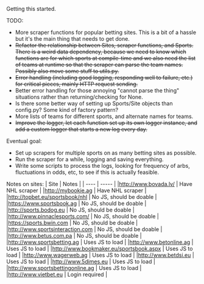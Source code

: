 Getting this started.

TODO:
* More scraper functions for popular betting sites. This is a bit of a hassle
  but it's the main thing that needs to get done.
* ~~Refactor the relationship between Sites, scraper functions, and Sports. There
  is a weird data dependency, because we need to know which functions are for
  which sports at compile-time and we also need the list of teams at runtime so
  that the scraper can parse the team names. Possibly also move some stuff to utils.py.~~
* ~~Error handling (including good logging, responding well to failure, etc.) for
  critical pieces, mainly HTTP request sending.~~
* Better error handling for those annoying "cannot parse the thing" situations rather than
  returning/checking for None.
* Is there some better way of setting up Sports/Site objects than config.py?
  Some kind of factory pattern?
* More lists of teams for different sports, and alternate names for teams.
* ~~Improve the logger, let each function set up its own logger instance, and add
  a custom logger that starts a new log every day.~~



Eventual goal:
* Set up scrapers for multiple sports on as many betting sites as possible.
* Run the scraper for a while, logging and saving everything.
* Write some scripts to process the logs, looking for frequency of arbs,
  fluctuations in odds, etc, to see if this is actually feasible.


Notes on sites:
| Site | Notes |
| ---- | ----- |
|http://www.bovada.lv/ | Have NHL scraper |
|http://mybookie.ag | Have NHL scraper |
|http://topbet.eu/sportsbook/nhl | No JS, should be doable |
|https://www.sportsbook.ag | No JS, should be doable |
|http://sports.bodog.eu | No JS, should be doable |
|http://www.pinnaclesports.com/ | No JS, should be doable |
|https://sports.bwin.com | No JS, should be doable |
|http://www.sportsinteraction.com | No JS, should be doable |
|http://www.betus.com.pa | No JS, should be doable |
|http://www.sportsbetting.ag | Uses JS to load |
|http://www.betonline.ag | Uses JS to load |
|http://www.bookmaker.eu/sportsbook.aspx | Uses JS to load |
|http://www.wagerweb.ag | Uses JS to load |
|http://www.betdsi.eu | Uses JS to load |
|http://www.5dimes.eu | Uses JS to load |
|http://www.sportsbettingonline.ag | Uses JS to load |
|http://www.vietbet.eu | Login required |


